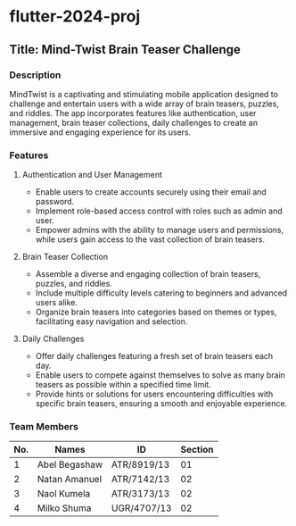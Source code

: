 # flutter-2024-proj

## Title: Mind-Twist Brain Teaser Challenge

### Description

MindTwist is a captivating and stimulating mobile application designed to challenge and entertain users with a wide array of brain teasers, puzzles, and riddles. The app incorporates features like authentication, user management, brain teaser collections, daily challenges to create an immersive and engaging experience for its users.

### Features

1. Authentication and User Management

   - Enable users to create accounts securely using their email and password.
   - Implement role-based access control with roles such as admin and user.
   - Empower admins with the ability to manage users and permissions, while users gain access to the vast collection of brain teasers.

2. Brain Teaser Collection

   - Assemble a diverse and engaging collection of brain teasers, puzzles, and riddles.
   - Include multiple difficulty levels catering to beginners and advanced users alike.
   - Organize brain teasers into categories based on themes or types, facilitating easy navigation and selection.

3. Daily Challenges

   - Offer daily challenges featuring a fresh set of brain teasers each day.
   - Enable users to compete against themselves to solve as many brain teasers as possible within a specified time limit.
   - Provide hints or solutions for users encountering difficulties with specific brain teasers, ensuring a smooth and enjoyable experience.

### Team Members

| No. | Names         | ID          | Section |
| --- | ------------- | ----------- | ------- |
| 1   | Abel Begashaw | ATR/8919/13 | 01      |
| 2   | Natan Amanuel | ATR/7142/13 | 02      |
| 3   | Naol Kumela   | ATR/3173/13 | 02      |
| 4   | Milko Shuma   | UGR/4707/13 | 02      |
